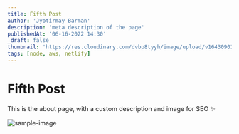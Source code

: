 ```yaml
---
title: Fifth Post
author: 'Jyotirmay Barman'
description: 'meta description of the page'
publishedAt: '06-16-2022 14:30'
_draft: false
thumbnail: 'https://res.cloudinary.com/dvbp8tyyh/image/upload/v1643090114/cld-sample.jpg'
tags: [node, aws, netlify]
---
```



# Fifth Post

This is the about page, with a custom description and image for SEO :sparkles:

![sample-image](https://res.cloudinary.com/dvbp8tyyh/image/upload/v1643090114/cld-sample.jpg)